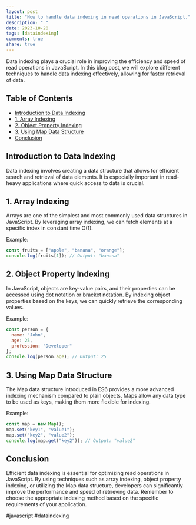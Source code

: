 ```yaml
---
layout: post
title: "How to handle data indexing in read operations in JavaScript."
description: " "
date: 2023-10-20
tags: [dataindexing]
comments: true
share: true
---
```


Data indexing plays a crucial role in improving the efficiency and speed of read operations in JavaScript. In this blog post, we will explore different techniques to handle data indexing effectively, allowing for faster retrieval of data.

## Table of Contents
- [Introduction to Data Indexing](#introduction-to-data-indexing)
- [1. Array Indexing](#1-array-indexing)
- [2. Object Property Indexing](#2-object-property-indexing)
- [3. Using Map Data Structure](#3-using-map-data-structure)
- [Conclusion](#conclusion)

## Introduction to Data Indexing

Data indexing involves creating a data structure that allows for efficient search and retrieval of data elements. It is especially important in read-heavy applications where quick access to data is crucial.

## 1. Array Indexing

Arrays are one of the simplest and most commonly used data structures in JavaScript. By leveraging array indexing, we can fetch elements at a specific index in constant time O(1). 

Example:
```javascript
const fruits = ["apple", "banana", "orange"];
console.log(fruits[1]); // Output: "banana"
```

## 2. Object Property Indexing

In JavaScript, objects are key-value pairs, and their properties can be accessed using dot notation or bracket notation. By indexing object properties based on the keys, we can quickly retrieve the corresponding values.

Example:
```javascript
const person = {
  name: "John",
  age: 25,
  profession: "Developer"
};
console.log(person.age); // Output: 25
```

## 3. Using Map Data Structure

The Map data structure introduced in ES6 provides a more advanced indexing mechanism compared to plain objects. Maps allow any data type to be used as keys, making them more flexible for indexing.

Example:
```javascript
const map = new Map();
map.set("key1", "value1");
map.set("key2", "value2");
console.log(map.get("key2")); // Output: "value2"
```

## Conclusion

Efficient data indexing is essential for optimizing read operations in JavaScript. By using techniques such as array indexing, object property indexing, or utilizing the Map data structure, developers can significantly improve the performance and speed of retrieving data. Remember to choose the appropriate indexing method based on the specific requirements of your application.

#javascript #dataindexing